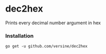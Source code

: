 # dec2hex
Prints every decimal number argument in hex

### Installation

`go get -u github.com/versine/dec2hex`
